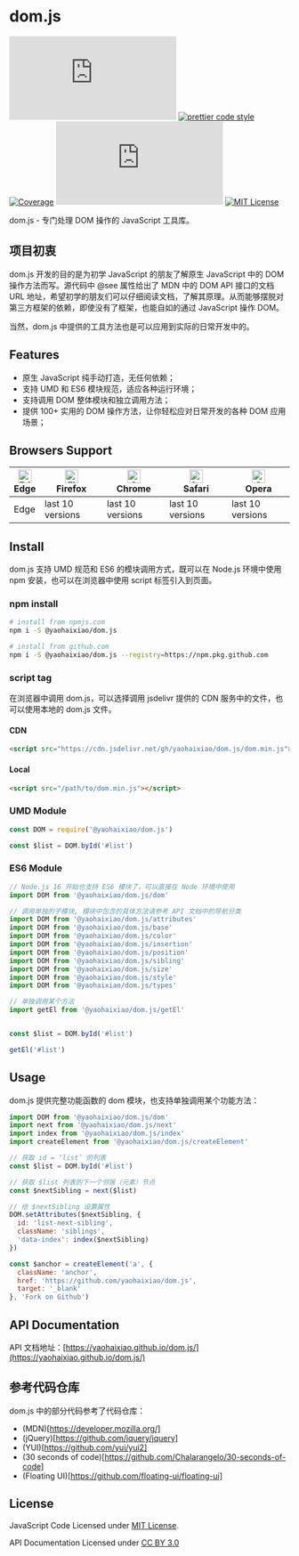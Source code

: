 # dom.js

[![npm version](https://img.shields.io/npm/v/@yaohaixiao/dom.js)](https://www.npmjs.com/package/@yaohaixiao/dom.js)
[![prettier code style](https://img.shields.io/badge/code_style-prettier-07b759.svg)](https://prettier.io)
[![Coverage](https://codecov.io/gh/yaohaixiao/dom.js/branch/main/graph/badge.svg)](https://codecov.io/gh/yaohaixiao/dom.js)
[![npm downloads](https://img.shields.io/npm/dt/@yaohaixiao/dom.js)](https://npmcharts.com/compare/@yaohaixiao/dom.js?minimal=true)
[![MIT License](https://img.shields.io/github/license/yaohaixiao/dom.js.svg)](https://github.com/yaohaixiao/dom.js/blob/main/LICENSE)


dom.js - 专门处理 DOM 操作的 JavaScript 工具库。



## 项目初衷

dom.js 开发的目的是为初学 JavaScript 的朋友了解原生 JavaScript 中的 DOM 操作方法而写。源代码中 @see 属性给出了 MDN 中的 DOM API 接口的文档 URL 地址，希望初学的朋友们可以仔细阅读文档，了解其原理。从而能够摆脱对第三方框架的依赖，即使没有了框架，也能自如的通过 JavaScript 操作 DOM。

当然，dom.js 中提供的工具方法也是可以应用到实际的日常开发中的。



## Features

* 原生 JavaScript 纯手动打造，无任何依赖；
* 支持 UMD 和 ES6 模块规范，适应各种运行环境；
* 支持调用 DOM 整体模块和独立调用方法；
* 提供 100+ 实用的 DOM 操作方法，让你轻松应对日常开发的各种 DOM 应用场景；


## Browsers Support

| [<img src="https://raw.githubusercontent.com/alrra/browser-logos/master/src/edge/edge_48x48.png" alt="Edge" width="24px" height="24px" />](https://github.com/yaohaixiao/dom.js/)</br>Edge | [<img src="https://raw.githubusercontent.com/alrra/browser-logos/master/src/firefox/firefox_48x48.png" alt="Firefox" width="24px" height="24px" />](https://github.com/yaohaixiao/dom.js/)</br>Firefox | [<img src="https://raw.githubusercontent.com/alrra/browser-logos/master/src/chrome/chrome_48x48.png" alt="Chrome" width="24px" height="24px" />](https://github.com/yaohaixiao/dom.js/)</br>Chrome | [<img src="https://raw.githubusercontent.com/alrra/browser-logos/master/src/safari/safari_48x48.png" alt="Safari" width="24px" height="24px" />](https://github.com/yaohaixiao/dom.js/)</br>Safari | [<img src="https://raw.githubusercontent.com/alrra/browser-logos/master/src/opera/opera_48x48.png" alt="Opera" width="24px" height="24px" />](https://github.com/yaohaixiao/dom.js/)</br>Opera |
|--------------------------------------------------------------------------------------------------------------------------------------------------------------------------------------------|--------------------------------------------------------------------------------------------------------------------------------------------------------------------------------------------------------|----------------------------------------------------------------------------------------------------------------------------------------------------------------------------------------------------|----------------------------------------------------------------------------------------------------------------------------------------------------------------------------------------------------|------------------------------------------------------------------------------------------------------------------------------------------------------------------------------------------------|
| Edge                                                                                                                                                                                       | last 10 versions                                                                                                                                                                                       | last 10 versions                                                                                                                                                                                   | last 10 versions                                                                                                                                                                                   | last 10 versions                                                                                                                                                                               |



## Install

dom.js 支持 UMD 规范和 ES6 的模块调用方式，既可以在 Node.js 环境中使用 npm 安装，也可以在浏览器中使用 script 标签引入到页面。

### npm install

```sh
# install from npmjs.com
npm i -S @yaohaixiao/dom.js

# install from github.com
npm i -S @yaohaixiao/dom.js --registry=https://npm.pkg.github.com
```

### script tag

在浏览器中调用 dom.js，可以选择调用 jsdelivr 提供的 CDN 服务中的文件，也可以使用本地的 dom.js 文件。

#### CDN

```html
<script src="https://cdn.jsdelivr.net/gh/yaohaixiao/dom.js/dom.min.js"></script>
```

#### Local

```html
<script src="/path/to/dom.min.js"></script>
```

### UMD Module

```js
const DOM = require('@yaohaixiao/dom.js')

const $list = DOM.byId('#list')
```

### ES6 Module

```js
// Node.js 16 开始也支持 ES6 模块了，可以直接在 Node 环境中使用
import DOM from '@yaohaixiao/dom.js/dom'

// 调用单独的子模块, 模块中包含的具体方法请参考 API 文档中的导航分类
import DOM from '@yaohaixiao/dom.js/attributes'
import DOM from '@yaohaixiao/dom.js/base'
import DOM from '@yaohaixiao/dom.js/color'
import DOM from '@yaohaixiao/dom.js/insertion'
import DOM from '@yaohaixiao/dom.js/position'
import DOM from '@yaohaixiao/dom.js/sibling'
import DOM from '@yaohaixiao/dom.js/size'
import DOM from '@yaohaixiao/dom.js/style'
import DOM from '@yaohaixiao/dom.js/types'

// 单独调用某个方法
import getEl from '@yaohaixiao/dom.js/getEl'


const $list = DOM.byId('#list')

getEl('#list')
```


## Usage

dom.js 提供完整功能函数的 dom 模块，也支持单独调用某个功能方法：

```js
import DOM from '@yaohaixiao/dom.js/dom'
import next from '@yaohaixiao/dom.js/next'
import index from '@yaohaixiao/dom.js/index'
import createElement from '@yaohaixiao/dom.js/createElement'

// 获取 id = ‘list’ 的列表
const $list = DOM.byId('#list')

// 获取 $list 列表的下一个邻居（元素）节点
const $nextSibling = next($list)

// 给 $nextSibling 设置属性
DOM.setAttributes($nextSibling, {
  id: 'list-next-sibling',
  className: 'siblings',
  'data-index': index($nextSibling)
})

const $anchor = createElement('a', {
  className: 'anchor',
  href: 'https://github.com/yaohaixiao/dom.js',
  target: '_blank'
}, 'Fork on Github')
```


## API Documentation

API 文档地址：[https://yaohaixiao.github.io/dom.js/](https://yaohaixiao.github.io/dom.js/)


## 参考代码仓库

dom.js 中的部分代码参考了代码仓库：

* (MDN)[https://developer.mozilla.org/]
* (jQuery)[https://github.com/jquery/jquery]
* (YUI)[https://github.com/yui/yui2]
* (30 seconds of code)[https://github.com/Chalarangelo/30-seconds-of-code]
* (Floating UI)[https://github.com/floating-ui/floating-ui]


## License

JavaScript Code Licensed under [MIT License](http://opensource.org/licenses/mit-license.html).

API Documentation Licensed under [CC BY 3.0](http://creativecommons.org/licenses/by/3.0/)

